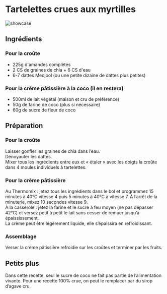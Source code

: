 # Tartelettes crues aux myrtilles

![showcase](http://123veggie.fr/wp-content/uploads/2014/10/arton368.jpg)

## Ingrédients

### Pour la croûte

* 225g d'amandes complètes
* 2 CS de graines de chia + 6 CS d'eau
* 6-7 dattes Medjool (ou une petite dizaine de dattes plus petites)

### Pour la crème pâtissière à la coco (il en restera)

* 500ml de lait végétal (maison et cru de préférence)
* 50g de farine de coco (plus si nécessaire)
* 60g de sucre de fleur de coco

## Préparation

### Pour la croûte

Laisser gonfler les graines de chia dans l’eau.  
Dénoyauter les dattes.  
Mixer tous les ingrédients entre eux et « étaler » avec les doigts la croûte dans 4 moules individuels à tartelettes.

### Pour la crème pâtissière

Au Thermomix : jetez tous les ingrédients dans le bol et programmez 15 minutes à 40°C vitesse 4 puis 5 minutes à 40°C à vitesse 7. À l’arrêt de la minuterie, mixez 10 secondes vitesse 9.  
À la casserole : jetez la farine et le sucre à feu moyen (ne pas dépasser 42°C) et versez petit à petit le lait sans cesser de remuer jusqu’à épaississement.  
La crème peut être légèrement liquide, elle s’épaissira en refroidissant.

### Assemblage

Verser la crème pâtissière refroidie sur les croûtes et terminer par les fruits.

## Petits plus

Dans cette recette, seul le sucre de coco ne fait pas partie de l’alimentation vivante. Pour une recette 100% crue, on peut le remplacer par du sirop d’agave cru.
